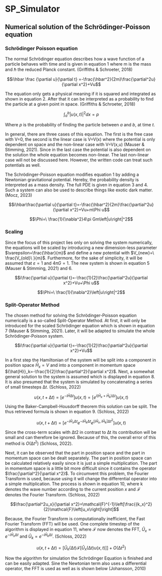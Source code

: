 # SP_Simulator

## Numerical solution of the Schrödinger-Poisson equation 

### Schrödinger Poisson equation
The normal Schrödinger equation describes how a wave function of a particle behaves with time and is given in equation 1 where m is the mass and ℏ the reduced Planck constant. (Griffiths & Schroeter, 2018)

```math
i\hbar \frac {\partial u}{\partial t} =-\frac{\hbar^2}{2m}\frac{\partial^2u}{\partial x^2}+Vu
```

The equation only gets a physical meaning if it is squared and integrated as shown in equation 2. After that it can be interpreted as a probability to find the particle at a given point in space. (Griffiths & Schroeter, 2018)

```math
\int_{a}^{b}{\left|u(x,t)\right|^2dx}=p
```
Where $p$ is the probability of finding the particle between $a$ and $b$, at time $t$.

In general, there are three cases of this equation. The first is the free case with V=0, the second is the linear case is V=V(x) where the potential is only dependent on space and the non-linear case with V=V(x,u) (Mauser & Stimming, 2021). Since in the last case the potential is also dependent on the solution the whole equation becomes non-linear. The last non-linear case will not be discussed here. However, the written code can treat such potentials as well. 

The Schrödinger-Poisson equation modifies equation 1 by adding a Newtonian gravitational potential. Hereby, the probability density is interpreted as a mass density. The full PDE is given in equation 3 and 4. Such a system can also be used to describe things like exotic dark matter. (Mocz, 2023)

```math
i\hbar\frac{\partial u}{\partial t}=-\frac{\hbar^2}{2m}\frac{\partial^2u}{\partial x^2}+Vu+m\Phi u
```
```math
\Phi=\ \frac{1}{\nabla^2}4\pi Gm\left|u\right|^2
```

### Scaling 

Since the focus of this project lies only on solving the system numerically, the equations will be scaled by introducing a new dimension-less parameter $\varepsilon=\frac{\hbar}{m}$ and define a new potential with $V_{new}=\ \frac{V_{old}\ }{m}$. Furthermore, for the sake of simplicity, it will be assumed that  $\varepsilon=1$ and $4\pi G=1$. The new system is shown in equation 5 (Mauser & Stimming, 2021) and 6. 

```math
i\frac{\partial u}{\partial t}=-\frac{1}{2}\frac{\partial^2u}{\partial x^2}+Vu+\Phi u
```
```math
\Phi=\ \frac{1}{\nabla^2}\left|u\right|^2
```

### Split-Operator Method 

The chosen method for solving the Schrödinger-Poisson equation numerically is a so-called Split-Operator Method. At first, it will only be introduced for the scaled Schrödinger equation which is shown in equation 7 (Mauser & Stimming, 2021). Later, it will be adapted to simulate the whole Schrödinger-Poisson system.

```math
i\frac{\partial u}{\partial t}=-\frac{1}{2}\frac{\partial^2u}{\partial x^2}+Vu
```
In a first step the Hamiltonian of the system will be split into a component in position space ${\hat{H}}_x=V$ and into a component in momentum space ${\hat{H}}_k=-\frac{1}{2}\frac{\partial^2}{\partial x^2}$. Next, a somewhat general solution to the system is assumed which is displayed in equation 8. It is also presumed that the system is simulated by concatenating a series of small timesteps $∆t$. (Schloss, 2022)

```math
u(x,t+∆t)=[e^{-i\hat{H}∆t}] u\left(x,t\right)=[e^{i(\hat{H}_x+\hat{H}_k)∆t}]u(x,t)
```

Using the Baker-Campbell-Housdorff theorem this solution can be split. The thus retrieved formula is shown in equation 9. (Schloss, 2022)

```math
u(x,t+∆t)=[e^{-i\hat{H}_x∆t}e^{-i\hat{H}_k∆t}e^{[i\hat{H}_x,i\hat{H}_k]∆t^2}]u(x,t)
```

Since the cross-term scales with ∆t2 in contrast to ∆t its contribution will be small and can therefore be ignored. Because of this, the overall error of this method is $Ο(∆t^{2})$ (Schloss, 2022).

Next, it can be observed that the part in position space and the part in momentum space can be dealt separately. The part in position space can be calculated relatively easily since it is just a simple multiplication. The part in momentum space is a little bit more difficult since it contains the operator $\frac{\partial^2}{\partial x^2}$. To circumvent this problem, the Fourier Transform is used, because using it will change the differential operator into a simple multiplication. The process is shown in equation 10, where k denotes the wave number according to the current position $x$ and $\mathcal{F}$ denotes the Fourier Transform. (Schloss, 2022)

```math
\frac{\partial^2u_x}{\partial x^2}=\mathcal{F}^{-1}\left[\frac{{k_x}^2}{2}\mathcal{F}\left[u_x\right]\right]
```

Because, the Fourier Transform is computationally inefficient, the Fast Fourier Transform (FFT) will be used. One complete timestep of the algorithm is displayed in equation 11, where $\mathcal{F}$ now denotes the FFT, ${\hat{U}}_x=e^{-i\hat{H}_x∆t}$ and ${\hat{U}}_k=e^{-i\hat{H}_k∆t}$. (Schloss, 2022)

```math
u(x,t+∆t)=[\hat{U}_k(∆t)\mathcal{F}[\hat{U}_x(∆t)u(x,t)]] +O(∆t^{2})
```

Now the algorithm for simulation the Schrödinger Equation is finished and can be easily adapted. Sine the Newtonian term also uses a differential operator, the FFT is used as well as is shown below (Johansson, 2010)